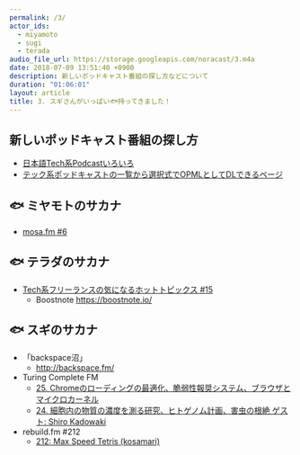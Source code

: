 ```yaml
---
permalink: /3/
actor_ids:
  - miyamoto
  - sugi
  - terada
audio_file_url: https://storage.googleapis.com/noracast/3.m4a
date: 2018-07-09 13:51:40 +0900
description: 新しいポッドキャスト番組の探し方などについて
duration: "01:06:01"
layout: article
title: 3. スギさんがいっぱい🐟持ってきました！
---
```


## 新しいポッドキャスト番組の探し方

- [日本語Tech系Podcastいろいろ](https://qiita.com/suginoy/items/dada11eef775b883320f)
- [テック系ポッドキャストの一覧から選択式でOPMLとしてDLできるページ](https://free-engineer.xrea.jp/1515)

## 🐟 ミヤモトのサカナ

- [mosa.fm #6](https://mosa.fm/6)

## 🐟 テラダのサカナ

- [Tech系フリーランスの気になるホットトピックス #15](https://free-engineer.xrea.jp/1531)
    - Boostnote https://boostnote.io/

## 🐟 スギのサカナ

- 「backspace沼」
    - http://backspace.fm/
- Turing Complete FM
    - [25. Chromeのローディングの最適化、脆弱性報奨システム、ブラウザとマイクロカーネル](https://turingcomplete.fm/25)
    - [24. 細胞内の物質の濃度を測る研究、ヒトゲノム計画、害虫の根絶 ゲスト: Shiro Kadowaki](https://turingcomplete.fm/24)
- rebuild.fm #212
    - [212: Max Speed Tetris (kosamari)](http://rebuild.fm/212/)